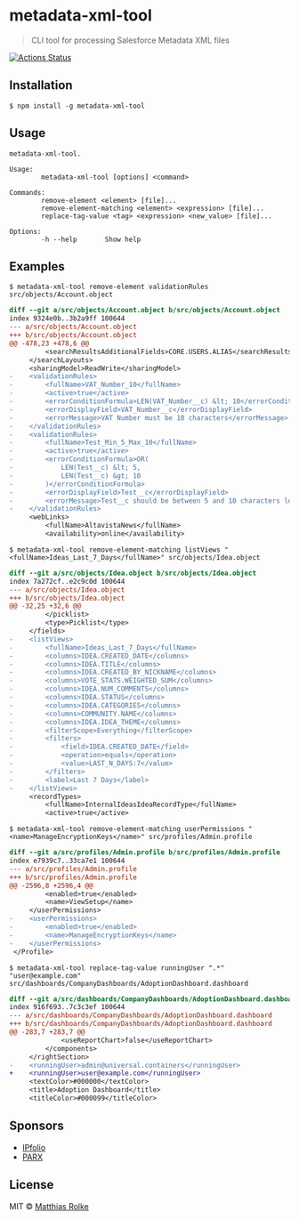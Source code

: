 # metadata-xml-tool

> CLI tool for processing Salesforce Metadata XML files

[![Actions Status](https://github.com/amtrack/metadata-xml-tool/workflows/Test%20and%20Release/badge.svg)](https://github.com/amtrack/metadata-xml-tool/actions)

## Installation

```console
$ npm install -g metadata-xml-tool
```

## Usage

```text
metadata-xml-tool.

Usage:
        metadata-xml-tool [options] <command>

Commands:
        remove-element <element> [file]...
        remove-element-matching <element> <expression> [file]...
        replace-tag-value <tag> <expression> <new_value> [file]...

Options:
        -h --help       Show help
```

## Examples

`$ metadata-xml-tool remove-element validationRules src/objects/Account.object`

```diff
diff --git a/src/objects/Account.object b/src/objects/Account.object
index 9324e0b..3b2a9ff 100644
--- a/src/objects/Account.object
+++ b/src/objects/Account.object
@@ -478,23 +478,6 @@
         <searchResultsAdditionalFields>CORE.USERS.ALIAS</searchResultsAdditionalFields>
     </searchLayouts>
     <sharingModel>ReadWrite</sharingModel>
-    <validationRules>
-        <fullName>VAT_Number_10</fullName>
-        <active>true</active>
-        <errorConditionFormula>LEN(VAT_Number__c) &lt; 10</errorConditionFormula>
-        <errorDisplayField>VAT_Number__c</errorDisplayField>
-        <errorMessage>VAT Number must be 10 characters</errorMessage>
-    </validationRules>
-    <validationRules>
-        <fullName>Test_Min_5_Max_10</fullName>
-        <active>true</active>
-        <errorConditionFormula>OR(
-            LEN(Test__c) &lt; 5,
-            LEN(Test__c) &gt; 10
-        )</errorConditionFormula>
-        <errorDisplayField>Test__c</errorDisplayField>
-        <errorMessage>Test__c should be between 5 and 10 characters long</errorMessage>
-    </validationRules>
     <webLinks>
         <fullName>AltavistaNews</fullName>
         <availability>online</availability>
```

`$ metadata-xml-tool remove-element-matching listViews "<fullName>Ideas_Last_7_Days</fullName>" src/objects/Idea.object`

```diff
diff --git a/src/objects/Idea.object b/src/objects/Idea.object
index 7a272cf..e2c9c0d 100644
--- a/src/objects/Idea.object
+++ b/src/objects/Idea.object
@@ -32,25 +32,6 @@
         </picklist>
         <type>Picklist</type>
     </fields>
-    <listViews>
-        <fullName>Ideas_Last_7_Days</fullName>
-        <columns>IDEA.CREATED_DATE</columns>
-        <columns>IDEA.TITLE</columns>
-        <columns>IDEA.CREATED_BY_NICKNAME</columns>
-        <columns>VOTE_STATS.WEIGHTED_SUM</columns>
-        <columns>IDEA.NUM_COMMENTS</columns>
-        <columns>IDEA.STATUS</columns>
-        <columns>IDEA.CATEGORIES</columns>
-        <columns>COMMUNITY.NAME</columns>
-        <columns>IDEA.IDEA_THEME</columns>
-        <filterScope>Everything</filterScope>
-        <filters>
-            <field>IDEA.CREATED_DATE</field>
-            <operation>equals</operation>
-            <value>LAST_N_DAYS:7</value>
-        </filters>
-        <label>Last 7 Days</label>
-    </listViews>
     <recordTypes>
         <fullName>InternalIdeasIdeaRecordType</fullName>
         <active>true</active>
```

`$ metadata-xml-tool remove-element-matching userPermissions "<name>ManageEncryptionKeys</name>" src/profiles/Admin.profile`

```diff
diff --git a/src/profiles/Admin.profile b/src/profiles/Admin.profile
index e7939c7..33ca7e1 100644
--- a/src/profiles/Admin.profile
+++ b/src/profiles/Admin.profile
@@ -2596,8 +2596,4 @@
         <enabled>true</enabled>
         <name>ViewSetup</name>
     </userPermissions>
-    <userPermissions>
-        <enabled>true</enabled>
-        <name>ManageEncryptionKeys</name>
-    </userPermissions>
 </Profile>
```

`$ metadata-xml-tool replace-tag-value runningUser ".*" "user@example.com" src/dashboards/CompanyDashboards/AdoptionDashboard.dashboard`

```diff
diff --git a/src/dashboards/CompanyDashboards/AdoptionDashboard.dashboard b/src/dashboards/CompanyDashboards/AdoptionDashboard.dashboard
index 916f693..7c3c3ef 100644
--- a/src/dashboards/CompanyDashboards/AdoptionDashboard.dashboard
+++ b/src/dashboards/CompanyDashboards/AdoptionDashboard.dashboard
@@ -283,7 +283,7 @@
             <useReportChart>false</useReportChart>
         </components>
     </rightSection>
-    <runningUser>admin@universal.containers</runningUser>
+    <runningUser>user@example.com</runningUser>
     <textColor>#000000</textColor>
     <title>Adoption Dashboard</title>
     <titleColor>#000099</titleColor>
```

## Sponsors

- [IPfolio](http://www.ipfolio.com)
- [PARX](http://www.parx.com)

## License

MIT © [Matthias Rolke](mailto:mr.amtrack@gmail.com)

